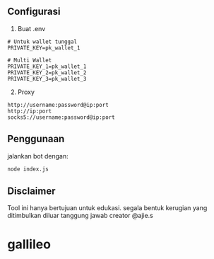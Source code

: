 ## Configurasi

1. Buat .env

```
# Untuk wallet tunggal
PRIVATE_KEY=pk_wallet_1

# Multi Wallet
PRIVATE_KEY_1=pk_wallet_1
PRIVATE_KEY_2=pk_wallet_2
PRIVATE_KEY_3=pk_wallet_3
```

2. Proxy

```
http://username:password@ip:port
http://ip:port
socks5://username:password@ip:port
```

## Penggunaan

jalankan bot dengan:

```bash
node index.js
```

## Disclaimer

Tool ini hanya bertujuan untuk edukasi. segala bentuk kerugian yang ditimbulkan diluar tanggung jawab creator @ajie.s
# gallileo
